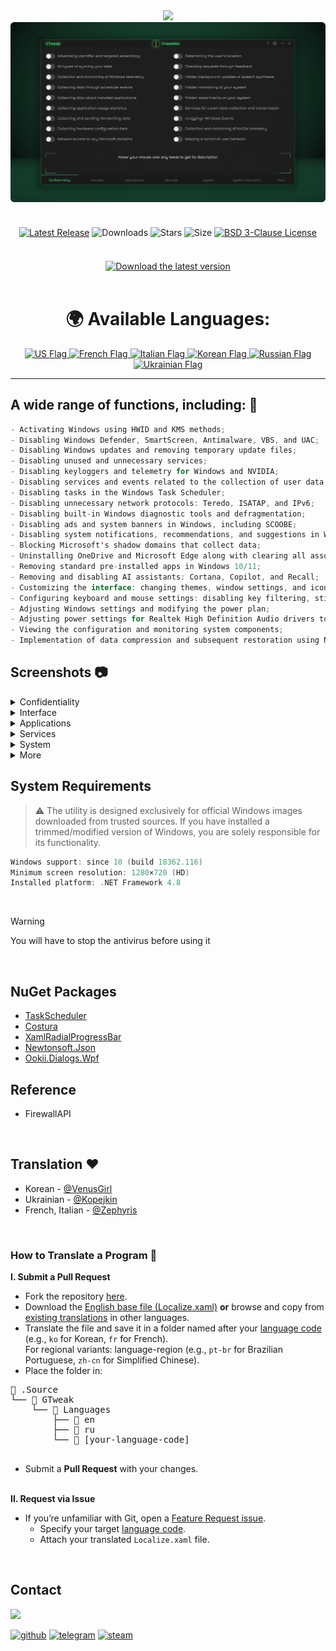 <div align="center">
<img src="https://github.com/user-attachments/assets/370e1249-4c40-420b-85b1-2978e47f0060"/><br/>
<img src="https://github.com/Greedeks/GTweak/blob/main/.github/Preview.gif"/><br/><br/>
 
<div align="center" style="margin: 20px 0; text-align: center;">
 
[![Latest Release](https://img.shields.io/github/v/release/Greedeks/GTweak?style=for-the-badge&color=179962)](https://github.com/Greedeks/GTweak/releases/latest)
![Downloads](https://img.shields.io/github/downloads/Greedeks/GTweak/total.svg?style=for-the-badge&color=1982a5)
![Stars](https://img.shields.io/github/stars/greedeks/gtweak?style=for-the-badge&color=179962)
![Size](https://img.shields.io/github/repo-size/greedeks/gtweak?style=for-the-badge&color=1982a5)
[![BSD 3-Clause License](https://img.shields.io/badge/License-BSD%203--Clause-yellow.svg?style=for-the-badge&color=179962)](https://github.com/Greedeks/GTweak/blob/main/LICENSE)
</div>

<br/><a href="https://github.com/Greedeks/GTweak/releases/latest/download/gtweak.exe"><img src="https://github.com/user-attachments/assets/0c2f2947-6d63-46b3-9933-8e72a8b45ed3" width="260" height="68" alt="Download the latest version"></a><br/><br/>

<!-- language --> 
<div align="center">
  <h1>🌍 Available Languages:</h1>

<a href="https://github.com/Greedeks/GTweak/blob/main/README.md">
    <img src="https://cdn-icons-png.flaticon.com/128/197/197484.png" alt="US Flag" width="40">
</a>

<a href="https://github.com/Greedeks/GTweak/blob/main/README-fr.md">
    <img src="https://cdn-icons-png.flaticon.com/128/197/197560.png" alt="French Flag" width="40">
</a>

<a href="https://github.com/Greedeks/GTweak/blob/main/README-it.md">
    <img src="https://cdn-icons-png.flaticon.com/128/9906/9906483.png" alt="Italian Flag" width="40">
</a>
  
<a href="https://github.com/Greedeks/GTweak/blob/main/README-ko.md">
    <img src="https://cdn-icons-png.flaticon.com/128/197/197582.png" alt="Korean Flag" width="40">
</a>

<a href="https://github.com/Greedeks/GTweak/blob/main/README-ru.md">
    <img src="https://cdn-icons-png.flaticon.com/128/197/197408.png" alt="Russian Flag" width="40">
</a>

<a href="https://github.com/Greedeks/GTweak/blob/main/README-uk.md">
    <img src="https://cdn-icons-png.flaticon.com/128/5315/5315703.png" alt="Ukrainian Flag" width="40">
</a>
</div>

</div>

---
<h2> A wide range of functions, including: 🔩</h2>

```java
- Activating Windows using HWID and KMS methods;
- Disabling Windows Defender, SmartScreen, Antimalware, VBS, and UAC;
- Disabling Windows updates and removing temporary update files;
- Disabling unused and unnecessary services;
- Disabling keyloggers and telemetry for Windows and NVIDIA;
- Disabling services and events related to the collection of user data;
- Disabling tasks in the Windows Task Scheduler;
- Disabling unnecessary network protocols: Teredo, ISATAP, and IPv6;
- Disabling built-in Windows diagnostic tools and defragmentation;
- Disabling ads and system banners in Windows, including SCOOBE;
- Disabling system notifications, recommendations, and suggestions in Windows;
- Blocking Microsoft's shadow domains that collect data;
- Uninstalling OneDrive and Microsoft Edge along with clearing all associated data, folders;
- Removing standard pre-installed apps in Windows 10/11;
- Removing and disabling AI assistants: Cortana, Copilot, and Recall;
- Customizing the interface: changing themes, window settings, and icons;
- Configuring keyboard and mouse settings: disabling key filtering, sticky keys, and acceleration;
- Adjusting Windows settings and modifying the power plan;
- Adjusting power settings for Realtek High Definition Audio drivers to fix sound delay;
- Viewing the configuration and monitoring system components;
- Implementation of data compression and subsequent restoration using NFTS.
```

<h2> Screenshots 📷</h2>
<details>
  <summary> Confidentiality </summary>
  <img src="https://github.com/Greedeks/GTweak/blob/main/.github/en/Confidentiality.png"/>
</details>
<details>
  <summary> Interface </summary>
  <img src="https://github.com/Greedeks/GTweak/blob/main/.github/en/Interface.png"/>
</details>
<details>
  <summary> Applications </summary>
  <img src="https://github.com/Greedeks/GTweak/blob/main/.github/en/Applications.png"/>
</details>
<details>
  <summary> Services </summary>
  <img src="https://github.com/Greedeks/GTweak/blob/main/.github/en/Services.png"/>
</details>
<details>
  <summary> System </summary>
  <img src="https://github.com/Greedeks/GTweak/blob/main/.github/en/System.png"/>
</details>
<details>
  <summary> More </summary>
  <img src="https://github.com/Greedeks/GTweak/blob/main/.github/en/More.png"/>
</details>

<h2> System Requirements</h2>

> ⚠ The utility is designed exclusively for official Windows images downloaded from trusted sources. If you have installed a trimmed/modified version of Windows, you are solely responsible for its functionality.

```c++
Windows support: since 10 (build 18362.116)
Minimum screen resolution: 1280×720 (HD)
Installed platform: .NET Framework 4.8
```
</br>

> [!WARNING]  
> You will have to stop the antivirus before using it
</br>

## NuGet Packages
- [TaskScheduler](https://www.nuget.org/packages/TaskScheduler)
- [Costura](https://github.com/Fody/Costura)
- [XamlRadialProgressBar](https://www.nuget.org/packages/XamlRadialProgressBar)
- [Newtonsoft.Json](https://www.nuget.org/packages/Newtonsoft.Json)
- [Ookii.Dialogs.Wpf](https://www.nuget.org/packages/Ookii.Dialogs.Wpf)

## Reference
- FirewallAPI

</br>

## Translation ❤️ 
- Korean - [@VenusGirl](https://github.com/VenusGirl)
- Ukrainian - [@Kopejkin](https://github.com/Kopejkin)
- French, Italian - [@Zephyris](https://github.com/Zephyris-Pro)
</br>

### How to Translate a Program 📝

**I. Submit a Pull Request**
- Fork the repository [here](https://github.com/Greedeks/GTweak/fork).
- Download the [English base file (Localize.xaml)](https://github.com/Greedeks/GTweak/blob/main/.Source/GTweak/Languages/en/Localize.xaml) **or** browse and copy from [existing translations](https://github.com/Greedeks/GTweak/tree/main/.Source/GTweak/Languages) in other languages.
- Translate the file and save it in a folder named after your [language code](https://learn.microsoft.com/en-us/windows-hardware/manufacture/desktop/available-language-packs-for-windows?view=windows-11) (e.g., `ko` for Korean, `fr` for French).
</br>For regional variants: language-region (e.g., `pt-br` for Brazilian Portuguese, `zh-cn` for Simplified Chinese).
- Place the folder in:
<div>
    <pre>
📂 .Source
└── 📁 GTweak
    └── 📁 Languages
        ├── 📁 en
        ├── 📁 ru
        └── 📁 [your-language-code]
    </pre>
</div>

- Submit a **Pull Request** with your changes. </br></br>

**II. Request via Issue**
- If you’re unfamiliar with Git, open a [Feature Request issue](https://github.com/Greedeks/GTweak/issues/new?template=%E2%9C%A8-feature-request-.yaml&title=[Feature%20Request]%20Add%20translation).
  - Specify your target [language code](https://learn.microsoft.com/en-us/windows-hardware/manufacture/desktop/available-language-packs-for-windows?view=windows-11).
  - Attach your translated `Localize.xaml` file.
</br>

## Contact
<img src="https://avatars.githubusercontent.com/u/82948926?s=400&u=66ddd72b29af1ac8b262281b183da6d191c5a71d&v=4" width="100px;"/>

[![github](https://img.shields.io/badge/Github-gray?style=for-the-badge&logo=github&logoColor=white)](https://github.com/Greedeks)
[![telegram](https://img.shields.io/badge/Telegram-1DA1F2?style=for-the-badge&logo=telegram&logoColor=white)](https://t.me/Greedeks)
[![steam](https://img.shields.io/badge/STEAM-042430?style=for-the-badge&logo=steam&logoColor=white)](https://steamcommunity.com/id/greedeks/)
